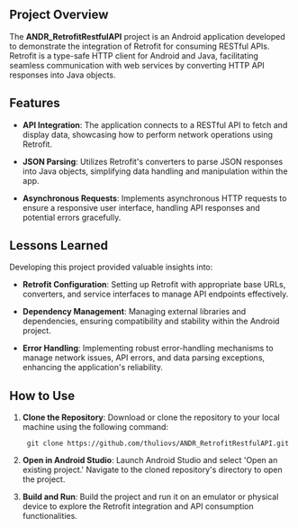 ## Project Overview
The **ANDR_RetrofitRestfulAPI** project is an Android application developed to demonstrate the integration of Retrofit for consuming RESTful APIs. Retrofit is a type-safe HTTP client for Android and Java, facilitating seamless communication with web services by converting HTTP API responses into Java objects.

## Features
- **API Integration**: The application connects to a RESTful API to fetch and display data, showcasing how to perform network operations using Retrofit.

- **JSON Parsing**: Utilizes Retrofit's converters to parse JSON responses into Java objects, simplifying data handling and manipulation within the app.

- **Asynchronous Requests**: Implements asynchronous HTTP requests to ensure a responsive user interface, handling API responses and potential errors gracefully.

## Lessons Learned
Developing this project provided valuable insights into:

- **Retrofit Configuration**: Setting up Retrofit with appropriate base URLs, converters, and service interfaces to manage API endpoints effectively.

- **Dependency Management**: Managing external libraries and dependencies, ensuring compatibility and stability within the Android project.

- **Error Handling**: Implementing robust error-handling mechanisms to manage network issues, API errors, and data parsing exceptions, enhancing the application's reliability.

## How to Use
1. **Clone the Repository**: Download or clone the repository to your local machine using the following command:

        git clone https://github.com/thuliovs/ANDR_RetrofitRestfulAPI.git

2. **Open in Android Studio**: Launch Android Studio and select 'Open an existing project.' Navigate to the cloned repository's directory to open the project.

3. **Build and Run**: Build the project and run it on an emulator or physical device to explore the Retrofit integration and API consumption functionalities.
